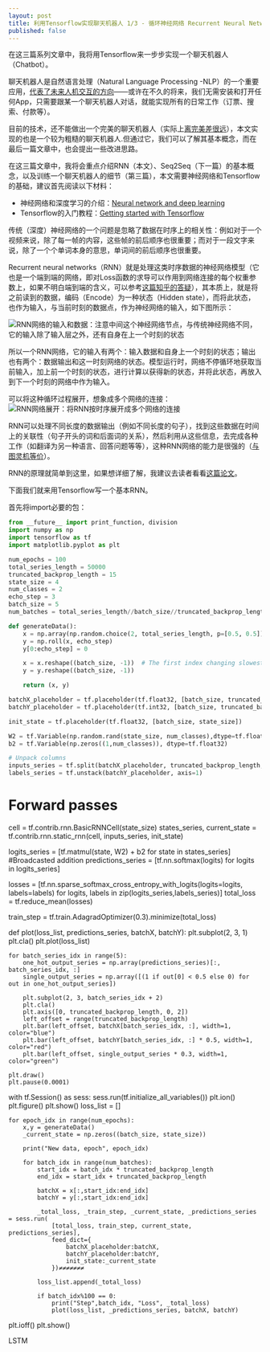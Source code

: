 ```yaml
---
layout: post
title: 利用Tensorflow实现聊天机器人 1/3 - 循环神经网络 Recurrent Neural Network
published: false
---
```


在这三篇系列文章中，我将用Tensorflow来一步步实现一个聊天机器人（Chatbot）。

聊天机器人是自然语言处理（Natural Language Processing -NLP）的一个重要应用，[代表了未来人机交互的方向](https://www.inc.com/ben-parr/7-reasons-why-everyone-in-tech-is-obsessed-with-chatbots.html)——或许在不久的将来，我们无需安装和打开任何App，只需要跟某一个聊天机器人对话，就能实现所有的日常工作（订票、搜索、付款等）。

目前的技术，还不能做出一个完美的聊天机器人（实际上[离完美差很远](https://medium.com/swlh/why-chatbots-suck-f9dad7a54d5c)），本文实现的也是一个较为粗糙的聊天机器人.但通过它，我们可以了解其基本概念，而在最后一篇文章中，也会提出一些改进思路。

在这三篇文章中，我将会重点介绍RNN（本文）、Seq2Seq（下一篇）的基本概念，以及训练一个聊天机器人的细节（第三篇），本文需要神经网络和Tensorflow的基础，建议首先阅读以下材料：
* 神经网络和深度学习的介绍：[Neural network and deep learning](http://neuralnetworksanddeeplearning.com/chap1.html)
* Tensorflow的入门教程：[Getting started with Tensorflow](https://www.tensorflow.org/get_started/)

传统（深度）神经网络的一个问题是忽略了数据在时序上的相关性：例如对于一个视频来说，除了每一帧的内容，这些帧的前后顺序也很重要；而对于一段文字来说，除了一个个单词本身的意思，单词间的前后顺序也很重要。

Recurrent neural networks（RNN）就是处理这类时序数据的神经网络模型（它也是一个端到端的网络，即对Loss函数的求导可以作用到网络连接的每个权重参数上，如果不明白端到端的含义，可以参考[这篇知乎的答疑](https://www.zhihu.com/question/51435499)），其本质上，就是将之前读到的数据，编码（Encode）为一种状态（Hidden state），而将此状态，也作为输入，与当前时刻的数据点，作为神经网络的输入，如下图所示：

![RNN网络的输入和数据：注意中间这个神经网络节点，与传统神经网络不同，它的输入除了输入层之外，还有自身在上一个时刻的状态]({{"/assets/rnn.png"|RNN网络}})

所以一个RNN网络，它的输入有两个：输入数据和自身上一个时刻的状态；输出也有两个：数据输出和这一时刻网络的状态。模型运行时，网络不停循环地获取当前输入，加上前一个时刻的状态，进行计算以获得新的状态，并将此状态，再放入到下一个时刻的网络中作为输入。

可以将这种循环过程展开，想象成多个网络的连接：
![RNN网络展开：将RNN按时序展开成多个网络的连接]({{"/assets/rnn_time.png"|RNN网络展开}})

RNN可以处理不同长度的数据输出（例如不同长度的句子），找到这些数据在时间上的关联性（句子开头的词和后面词的关系），然后利用从这些信息，去完成各种工作（如翻译为另一种语言、回答问题等等），这种RNN网络的能力是很强的（[与图灵机等价](http://people.cs.georgetown.edu/~cnewport/teaching/cosc844-spring17/pubs/nn-tm.pdf)）。

RNN的原理就简单到这里，如果想详细了解，我建议去读者看看[这篇论文](https://arxiv.org/abs/1506.00019)。

下面我们就来用Tensorflow写一个基本RNN。

首先将import必要的包：

```python
from __future__ import print_function, division
import numpy as np
import tensorflow as tf
import matplotlib.pyplot as plt
```

```python
num_epochs = 100
total_series_length = 50000
truncated_backprop_length = 15
state_size = 4
num_classes = 2
echo_step = 3
batch_size = 5
num_batches = total_series_length//batch_size//truncated_backprop_length
```

```python
def generateData():
    x = np.array(np.random.choice(2, total_series_length, p=[0.5, 0.5]))
    y = np.roll(x, echo_step)
    y[0:echo_step] = 0

    x = x.reshape((batch_size, -1))  # The first index changing slowest, subseries as rows
    y = y.reshape((batch_size, -1))

    return (x, y)
```

```python
batchX_placeholder = tf.placeholder(tf.float32, [batch_size, truncated_backprop_length])
batchY_placeholder = tf.placeholder(tf.int32, [batch_size, truncated_backprop_length])

init_state = tf.placeholder(tf.float32, [batch_size, state_size])
```

```python
W2 = tf.Variable(np.random.rand(state_size, num_classes),dtype=tf.float32)
b2 = tf.Variable(np.zeros((1,num_classes)), dtype=tf.float32)
```

```python
# Unpack columns
inputs_series = tf.split(batchX_placeholder, truncated_backprop_length, 1)
labels_series = tf.unstack(batchY_placeholder, axis=1)
```

# Forward passes
cell = tf.contrib.rnn.BasicRNNCell(state_size)
states_series, current_state = tf.contrib.rnn.static_rnn(cell, inputs_series, init_state)

logits_series = [tf.matmul(state, W2) + b2 for state in states_series] #Broadcasted addition
predictions_series = [tf.nn.softmax(logits) for logits in logits_series]

losses = [tf.nn.sparse_softmax_cross_entropy_with_logits(logits=logits, labels=labels) for logits, labels in zip(logits_series,labels_series)]
total_loss = tf.reduce_mean(losses)

train_step = tf.train.AdagradOptimizer(0.3).minimize(total_loss)

def plot(loss_list, predictions_series, batchX, batchY):
    plt.subplot(2, 3, 1)
    plt.cla()
    plt.plot(loss_list)

    for batch_series_idx in range(5):
        one_hot_output_series = np.array(predictions_series)[:, batch_series_idx, :]
        single_output_series = np.array([(1 if out[0] < 0.5 else 0) for out in one_hot_output_series])

        plt.subplot(2, 3, batch_series_idx + 2)
        plt.cla()
        plt.axis([0, truncated_backprop_length, 0, 2])
        left_offset = range(truncated_backprop_length)
        plt.bar(left_offset, batchX[batch_series_idx, :], width=1, color="blue")
        plt.bar(left_offset, batchY[batch_series_idx, :] * 0.5, width=1, color="red")
        plt.bar(left_offset, single_output_series * 0.3, width=1, color="green")

    plt.draw()
    plt.pause(0.0001)


with tf.Session() as sess:
    sess.run(tf.initialize_all_variables())
    plt.ion()
    plt.figure()
    plt.show()
    loss_list = []

    for epoch_idx in range(num_epochs):
        x,y = generateData()
        _current_state = np.zeros((batch_size, state_size))

        print("New data, epoch", epoch_idx)

        for batch_idx in range(num_batches):
            start_idx = batch_idx * truncated_backprop_length
            end_idx = start_idx + truncated_backprop_length

            batchX = x[:,start_idx:end_idx]
            batchY = y[:,start_idx:end_idx]

            _total_loss, _train_step, _current_state, _predictions_series = sess.run(
                [total_loss, train_step, current_state, predictions_series],
                feed_dict={
                    batchX_placeholder:batchX,
                    batchY_placeholder:batchY,
                    init_state:_current_state
                })≠≠≠≠≠≠≠

            loss_list.append(_total_loss)

            if batch_idx%100 == 0:
                print("Step",batch_idx, "Loss", _total_loss)
                plot(loss_list, _predictions_series, batchX, batchY)

plt.ioff()
plt.show()

LSTM



